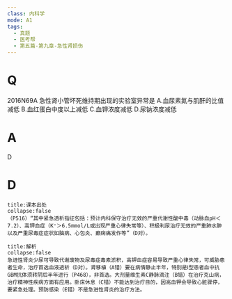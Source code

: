 ```yaml
---
class: 内科学
mode: A1
tags:
  - 真题
  - 医考帮
  - 第五篇-第九章-急性肾损伤
---
```


# Q
2016N69A 急性肾小管坏死维持期出现的实验室异常是
A.血尿素氮与肌酐的比值减低
B.血红蛋白中度以上减低
C.血钾浓度减低
D.尿钠浓度减低

# A
D
# D
```ad-note
title:课本出处
collapse:false
（P516）“其中紧急透析指征包括：预计内科保守治疗无效的严重代谢性酸中毒（动脉血pH＜7.2）、高钾血症（K⁺＞6.5mmol/L或出现严重心律失常等）、积极利尿治疗无效的严重肺水肿以及严重尿毒症症状如脑病、心包炎、癫痫痛发作等”（D对）。
```

```ad-summary
title:解析
collapse:false
急进性肾炎少尿可导致代谢废物及尿毒症毒素淤积，高钾血症容易导致严重心律失常，可威胁患者生命，治疗首选血液透析（D对）。肾移植（A错）要在病情静止半年，特别是Ⅰ型患者血中抗GBM抗体须转阴后半年进行（P468），非首选。大剂量维生素C静脉滴注（B错）在治疗克山病，治疗精神性疾病方面有应用。卧床休息（C错）不能达到治疗目的，因高血钾会导致心脏骤停，要紧急处理。预防感染（E错）不是急进性肾炎的治疗方法。
```

